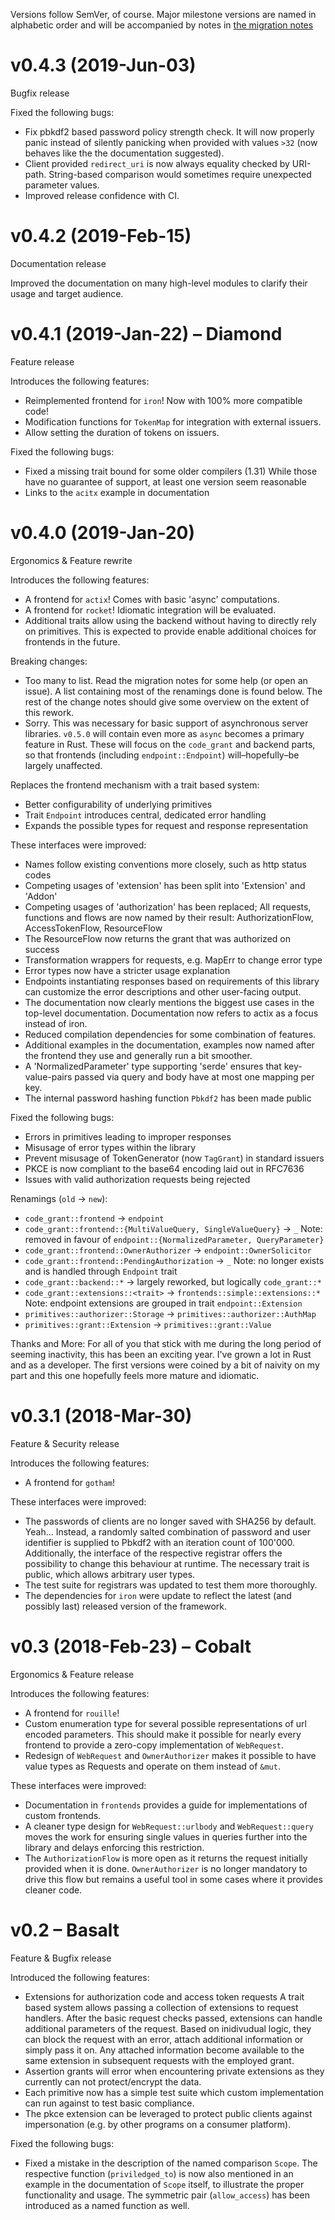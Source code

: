 Versions follow SemVer, of course. Major milestone versions are named in
alphabetic order and will be accompanied by notes in [the migration
notes](Migration.md)

# v0.4.3 (2019-Jun-03)

Bugfix release

Fixed the following bugs:
- Fix pbkdf2 based password policy strength check. It will now properly panic
  instead of silently panicking when provided with values `>32` (now behaves
  like the the documentation suggested).
- Client provided `redirect_uri` is now always equality checked by URI-path.
  String-based comparison would sometimes require unexpected parameter values.
- Improved release confidence with CI.

# v0.4.2 (2019-Feb-15)

Documentation release

Improved the documentation on many high-level modules to clarify their usage
and target audience.

# v0.4.1 (2019-Jan-22) – Diamond

Feature release

Introduces the following features:
 - Reimplemented frontend for `iron`! Now with 100% more compatible code!
 - Modification functions for `TokenMap` for integration with external issuers.
 - Allow setting the duration of tokens on issuers.

Fixed the following bugs:
 - Fixed a missing trait bound for some older compilers (1.31)
   While those have no guarantee of support, at least one version seem reasonable
 - Links to the `acitx` example in documentation

# v0.4.0 (2019-Jan-20)

Ergonomics & Feature rewrite

Introduces the following features:
 - A frontend for `actix`! Comes with basic 'async' computations.
 - A frontend for `rocket`! Idiomatic integration will be evaluated.
 - Additional traits allow using the backend without having to directly rely
   on primitives.  This is expected to provide enable additional choices for
   frontends in the future.

Breaking changes:
 - Too many to list. Read the migration notes for some help (or open an issue).
   A list containing most of the renamings done is found below. The rest of the
   change notes should give some overview on the extent of this rework.
 - Sorry. This was necessary for basic support of asynchronous server libraries.
   `v0.5.0` will contain even more as `async` becomes a primary feature in Rust.
   These will focus on the `code_grant` and backend parts, so that frontends
   (including `endpoint::Endpoint`) will–hopefully–be largely unaffected.


Replaces the frontend mechanism with a trait based system:
 - Better configurability of underlying primitives
 - Trait `Endpoint` introduces central, dedicated error handling
 - Expands the possible types for request and response representation

These interfaces were improved:
 - Names follow existing conventions more closely, such as http status codes
 - Competing usages of 'extension' has been split into 'Extension' and 'Addon'
 - Competing usages of 'authorization' has been replaced;
   All requests, functions and flows are now named by their result:
       AuthorizationFlow, AccessTokenFlow, ResourceFlow
 - The ResourceFlow now returns the grant that was authorized on success
 - Transformation wrappers for requests, e.g. MapErr to change error type
 - Error types now have a stricter usage explanation
 - Endpoints instantiating responses based on requirements of this library can
   customize the error descriptions and other user-facing output.
 - The documentation now clearly mentions the biggest use cases in the top-level
   documentation.  Documentation now refers to actix as a focus instead of iron.
 - Reduced compilation dependencies for some combination of features.
 - Additional examples in the documentation, examples now named after the 
   frontend they use and generally run a bit smoother.
 - A 'NormalizedParameter' type supporting 'serde' ensures that key-value-pairs 
   passed via query and body have at most one mapping per key.
 - The internal password hashing function `Pbkdf2` has been made public

Fixed the following bugs:
 - Errors in primitives leading to improper responses
 - Misusage of error types within the library
 - Prevent misusage of TokenGenerator (now `TagGrant`) in standard issuers
 - PKCE is now compliant to the base64 encoding laid out in RFC7636
 - Issues with valid authorization requests being rejected

Renamings (`old` -> `new`):
 - `code_grant::frontend` -> `endpoint`
 - `code_grant::frontend::{MultiValueQuery, SingleValueQuery}` -> `_`
   Note: removed in favour of `endpoint::{NormalizedParameter, QueryParameter}`
 - `code_grant::frontend::OwnerAuthorizer` -> `endpoint::OwnerSolicitor`
 - `code_grant::frontend::PendingAuthorization` -> `_`
   Note: no longer exists and is handled through `Endpoint` trait
 - `code_grant::backend::*` -> largely reworked, but logically `code_grant::*`
 - `code_grant::extensions::<trait>` -> `frontends::simple::extensions::*`
   Note: endpoint extensions are grouped in trait `endpoint::Extension`
 - `primitives::authorizer::Storage` -> `primitives::authorizer::AuthMap`
 - `primitives::grant::Extension` -> `primitives::grant::Value`

Thanks and More:
  For all of you that stick with me during the long period of seeming
  inactivity, this has been an exciting year. I've grown a lot in Rust and as a
  developer. The first versions were coined by a bit of naivity on my part and
  this one hopefully feels more mature and idiomatic.

# v0.3.1 (2018-Mar-30)

Feature & Security release

Introduces the following features:
 - A frontend for `gotham`!

These interfaces were improved:
 - The passwords of clients are no longer saved with SHA256 by default. Yeah...
   Instead, a randomly salted combination of password and user identifier is
   supplied to Pbkdf2 with an iteration count of 100'000.  Additionally, the
   interface of the respective registrar offers the possibility to change this
   behaviour at runtime.  The necessary trait is public, which allows arbitrary
   user types.
 - The test suite for registrars was updated to test them more thoroughly.
 - The dependencies for `iron` were update to reflect the latest (and possibly
   last) released version of the framework.

# v0.3 (2018-Feb-23) – Cobalt

Ergonomics & Feature release

Introduces the following features:
 - A frontend for `rouille`!
 - Custom enumeration type for several possible representations of url encoded
   parameters. This should make it possible for nearly every frontend to provide
   a zero-copy implementation of `WebRequest`.
 - Redesign of `WebRequest` and `OwnerAuthorizer` makes it possible to have
   value types as Requests and operate on them instead of `&mut`.

These interfaces were improved:
 - Documentation in `frontends` provides a guide for implementations of custom
   frontends.
 - A cleaner type design for `WebRequest::urlbody` and `WebRequest::query` moves
   the work for ensuring single values in queries further into the library and
   delays enforcing this restriction.
 - The `AuthorizationFlow` is more open as it returns the request initially
   provided when it is done. `OwnerAuthorizer` is no longer mandatory to drive
   this flow but remains a useful tool in some cases where it provides cleaner
   code.


# v0.2 – Basalt

Feature & Bugfix release

Introduced the following features:
 - Extensions for authorization code and access token requests
   A trait based system allows passing a collection of extensions to
   request handlers.  After the basic request checks passed, extensions
   can handle additional parameters of the request.  Based on
   inidivudual logic, they can block the request with an error, attach
   additional information or simply pass it on.  Any attached
   information become available to the same extension in subsequent
   requests with the employed grant.
 - Assertion grants will error when encountering private extensions as
   they currently can not protect/encrypt the data.
 - Each primitive now has a simple test suite which custom implementation
   can run against to test basic compliance.
 - The pkce extension can be leveraged to protect public clients against
   impersonation (e.g. by other programs on a consumer platform).

Fixed the following bugs:
 - Fixed a mistake in the description of the named comparison `Scope`.
   The respective function (`priviledged_to`) is now also mentioned in
   an example in the documentation of `Scope` itself, to illustrate the
   proper functionality and usage.  The symmetric pair (`allow_access`)
   has been introduced as a named function as well.
